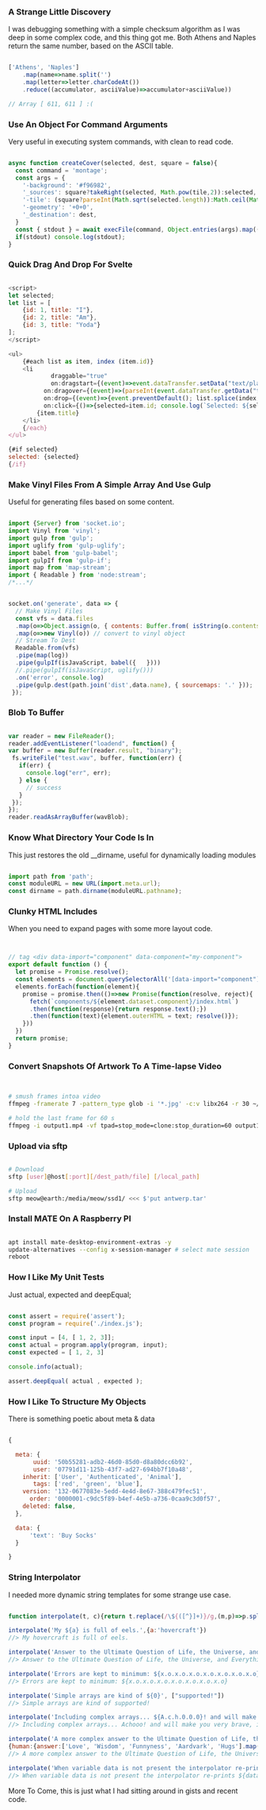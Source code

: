 









### A Strange Little Discovery

I was debugging something with a simple checksum algorithm as I was deep in some complex code, and this thing got me.
Both Athens and Naples return the same number, based on the ASCII table.

```JavaScript

['Athens', 'Naples']
    .map(name=>name.split('')
    .map(letter=>letter.charCodeAt())
    .reduce((accumulator, asciiValue)=>accumulator+asciiValue))

// Array [ 611, 611 ] :(

```











### Use An Object For Command Arguments

Very useful in executing system commands, with clean to read code.

```JavaScript

async function createCover(selected, dest, square = false){
  const command = 'montage';
  const args = {
    '-background': '#f96982',
    '_sources': square?takeRight(selected, Math.pow(tile,2)):selected,
    '-tile': (square?parseInt(Math.sqrt(selected.length)):Math.ceil(Math.sqrt(selected.length))) + 'x',
    '-geometry': '+0+0',
    '_destination': dest,
  }
  const { stdout } = await execFile(command, Object.entries(args).map(([k,v])=>[k.startsWith('_')?undefined:k,v]).flat(2).filter(i=>i));
  if(stdout) console.log(stdout);
}

```










### Quick Drag And Drop For Svelte

```JavaScript

<script>
let selected;
let list = [
	{id: 1, title: "I"},
	{id: 2, title: "Am"},
	{id: 3, title: "Yoda"}
];
</script>

<ul>
	{#each list as item, index (item.id)}
	<li
			draggable="true"
			on:dragstart={(event)=>event.dataTransfer.setData("text/plain", index)}
		  on:dragover={(event)=>(parseInt(event.dataTransfer.getData("text/plain"))==index)?null:event.preventDefault()}
		  on:drop={(event)=>{event.preventDefault(); list.splice(index, 0, list.splice(parseInt(event.dataTransfer.getData("text/plain")), 1)[0]); list=list; console.log(`Moved: ${event.dataTransfer.getData("text/plain")} to ${index}`)}}
		  on:click={()=>{selected=item.id; console.log(`Selected: ${selected}`)}}>
		{item.title}
	</li>
	{/each}
</ul>

{#if selected}
selected: {selected}
{/if}

```











### Make Vinyl Files From A Simple Array And Use Gulp

Useful for generating files based on some content.

```JavaScript

import {Server} from 'socket.io';
import Vinyl from 'vinyl';
import gulp from 'gulp';
import uglify from 'gulp-uglify';
import babel from 'gulp-babel';
import gulpIf from 'gulp-if';
import map from 'map-stream';
import { Readable } from 'node:stream';
/*...*/


socket.on('generate', data => {
  // Make Vinyl Files
  const vfs = data.files
  .map(o=>Object.assign(o, { contents: Buffer.from( isString(o.contents)?o.contents:JSON.stringify(o.contents),'utf-8') })) // create buffer
  .map(o=>new Vinyl(o)) // convert to vinyl object
  // Stream To Dest
  Readable.from(vfs)
  .pipe(map(log))
  .pipe(gulpIf(isJavaScript, babel({   })))
  //.pipe(gulpIf(isJavaScript, uglify()))
  .on('error', console.log)
  .pipe(gulp.dest(path.join('dist',data.name), { sourcemaps: '.' }));
 });

 ```










### Blob To Buffer

```JavaScript

var reader = new FileReader();
reader.addEventListener("loadend", function() {
var buffer = new Buffer(reader.result, "binary");
 fs.writeFile("test.wav", buffer, function(err) {
   if(err) {
     console.log("err", err);
   } else {
     // success
   }
 });
});
reader.readAsArrayBuffer(wavBlob);


```











### Know What Directory Your Code Is In

This just restores the old __dirname, useful for dynamically loading modules

```JavaScript

import path from 'path';
const moduleURL = new URL(import.meta.url);
const dirname = path.dirname(moduleURL.pathname);


```











### Clunky HTML Includes

When you need to expand pages with some more layout code.

```JavaScript


// tag <div data-import="component" data-component="my-component">
export default function () {
  let promise = Promise.resolve();
  const elements = document.querySelectorAll('[data-import="component"]');
  elements.forEach(function(element){
    promise = promise.then(()=>new Promise(function(resolve, reject){
      fetch(`components/${element.dataset.component}/index.html`)
      .then(function(response){return response.text();})
      .then(function(text){element.outerHTML = text; resolve()});
    }))
  })
  return promise;
}


```











### Convert Snapshots Of Artwork To A Time-lapse Video

```bash


# smush frames intoa video
ffmpeg -framerate 7 -pattern_type glob -i '*.jpg' -c:v libx264 -r 30 ~/output1.mp4

# hold the last frame for 60 s
ffmpeg -i output1.mp4 -vf tpad=stop_mode=clone:stop_duration=60 output1-long.mp4

```










### Upload via sftp



```bash

# Download
sftp [user]@host[:port][/dest_path/file] [/local_path]

# Upload
sftp meow@earth:/media/meow/ssd1/ <<< $'put antwerp.tar'

```











### Install MATE On A Raspberry PI

```bash

apt install mate-desktop-environment-extras -y
update-alternatives --config x-session-manager # select mate session
reboot

```











### How I Like My Unit Tests

Just actual, expected and deepEqual;

```JavaScript

const assert = require('assert');
const program = require('./index.js');

const input = [4, [ 1, 2, 3]];
const actual = program.apply(program, input);
const expected = [ 1, 2, 3]

console.info(actual);

assert.deepEqual( actual , expected );

```











### How I Like To Structure My Objects

There is something poetic about meta & data

```JavaScript

{

  meta: {
       uuid: '50b55281-adb2-46d0-85d0-d8a80dcc6b92',
       user: '07791d11-125b-43f7-ad27-694bb7f10a48',
    inherit: ['User', 'Authenticated', 'Animal'],
       tags: ['red', 'green', 'blue'],
    version: '132-0677083e-5edd-4e4d-8e67-388c479fec51',
      order: '0000001-c9dc5f89-b4ef-4e5b-a736-0caa9c3d0f57',
    deleted: false,
  },

  data: {
      'text': 'Buy Socks'
  }

}

```











### String Interpolator

I needed more dynamic string templates for some strange use case.

```JavaScript

function interpolate(t, c){return t.replace(/\${([^}]+)}/g,(m,p)=>p.split('.').reduce((a,f)=>a?a[f]:undefined,c)??m);}

interpolate('My ${a} is full of eels.',{a:'hovercraft'})
//> My hovercraft is full of eels.

interpolate('Answer to the Ultimate Question of Life, the Universe, and Everything is: ${robotic}',{robotic:parseInt(101010, 2)})
//> Answer to the Ultimate Question of Life, the Universe, and Everything is: 42

interpolate('Errors are kept to minimum: ${x.o.x.o.x.o.x.o.x.o.x.o.x.o}')
//> Errors are kept to minimum: ${x.o.x.o.x.o.x.o.x.o.x.o.x.o}

interpolate('Simple arrays are kind of ${0}', ["supported!"])
//> Simple arrays are kind of supported!

interpolate('Including complex arrays... ${A.c.h.0.0.0}! and will make you very brave, if used in production, and bless you for being so mighty! <3', {A:{c:{h:[[['Achooo']]]}}})
//> Including complex arrays... Achooo! and will make you very brave, if used in production, and bless you for being so mighty! <3

interpolate('A more complex answer to the Ultimate Question of Life, the Universe, and Everything is still: ${human.answer}',
{human:{answer:['Love', 'Wisdom', 'Funnyness', 'Aardvark', 'Hugs'].map(word=>word.charCodeAt(0)).reduce((a,i)=>a^i)/2}})
//> A more complex answer to the Ultimate Question of Life, the Universe, and Everything is still: 42

interpolate('When variable data is not present the interpolator re-prints ${data} (leaves it alone, as it should be).',{})
//> When variable data is not present the interpolator re-prints ${data} (leaves it alone, as it should be).

```



More To Come, this is just what I had sitting around in gists and recent code.

